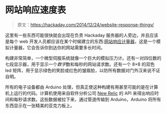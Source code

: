 # 网站响应速度表

> 原文：<https://hackaday.com/2014/12/24/website-response-thingy/>

这里有一些东西可能很快就会出现在负责 Hackaday 服务器的人旁边，并且应该是每个 web 开发人员都应该在某个时候建立的东西:[网站响应计量器](http://www.jacobquatier.com/posts/2014/12/01/the-meter/)，这是一个模拟计量器，它会告诉你到达你的网站需要多长时间。

构建非常简单，一个微型伺服系统就像一个巨大的模拟压力计。还有一对四位数的七段显示器，用于显示一个*数字*数和每秒的网站请求数。还有一个 8×8 的双色 led 矩阵，用于显示绿色的笑脸或红色的皱眉脸，以防所有数据对门外汉来说不证自明。

所有的电子设备都由 Arduino 处理，但真正使这种构建有用甚至可能的是在计算机上运行的代码。计算机使用来自软件分析公司 [New Relic](http://newrelic.com/) 的 API 来得出响应时间和每秒请求数。这些数据被拉下来，通过管道传输到 Arduino，Arduino 将所有东西显示在一张精美的亚克力板上。